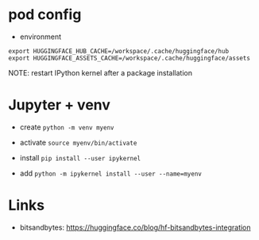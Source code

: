 # pod config

- environment 
```
export HUGGINGFACE_HUB_CACHE=/workspace/.cache/huggingface/hub
export HUGGINGFACE_ASSETS_CACHE=/workspace/.cache/huggingface/assets
```

NOTE: restart IPython kernel after a package installation



# Jupyter + venv

- create `python -m venv myenv`
- activate `source myenv/bin/activate`

- install `pip install --user ipykernel`
- add `python -m ipykernel install --user --name=myenv`



# Links

- bitsandbytes: https://huggingface.co/blog/hf-bitsandbytes-integration
